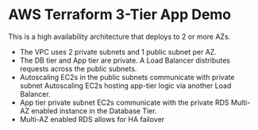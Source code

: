 # AWS Terraform 3-Tier App Demo
This is a high availability architecture that deploys to 2 or more AZs. 
- The VPC uses 2 private subnets and 1 public subnet per AZ.
- The DB tier and App tier are private. A Load Balancer distributes requests across the public subnets.
- Autoscaling EC2s in the public subnets communicate with private subnet Autoscaling EC2s hosting app-tier logic via another Load Balancer.
- App tier private subnet EC2s communicate with the private RDS Multi-AZ enabled instance in the Database Tier. 
- Multi-AZ enabled RDS allows for HA failover

## 